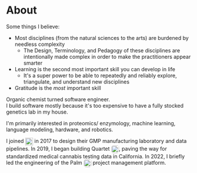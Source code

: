 # About

Some things I believe:
- Most disciplines (from the natural sciences to the arts) are burdened by needless complexity
	- The Design, Terminology, and Pedagogy of these disciplines are intentionally made complex in order to make the practitioners appear smarter
- Learning is the second most important skill you can develop in life
	- It's a super power to be able to repeatedly and reliably explore, triangulate, and understand new disciplines 
- Gratitude is the *most* important skill

Organic chemist turned software engineer.  
I build software mostly because it's too expensive to have a fully stocked genetics lab in my house.

I'm primarily interested in proteomics/ enzymology, machine learning, language modeling, hardware, and robotics.

I joined <img src="https://portfolio.ryansereno.com/static/media/sparc_logo.0195edfb5e2925dc2f17.png" alt="SPARC logo" style="height: 1.5em; vertical-align: middle; display: inline;"> in 2017 to design their GMP manufacturing laboratory and data pipelines.
In 2019, I began building Quartet <img src="https://portfolio.ryansereno.com/static/media/Quartet%20logo%20small.89a666cf503945a18a91.jpeg" alt="Quartet logo" style="height: 1.5em; vertical-align: middle; display: inline; border-radius:5px;">, paving the way for standardized medical cannabis testing data in California.
In 2022, I briefly led the engineering of the Palm <img src="https://portfolio.ryansereno.com/static/media/palm-logo.90b4e76b5d481d538d64.png" alt="Palm logo" style="height: 1.5em; vertical-align: middle; display: inline; border-radius:5px;"> project management platform.